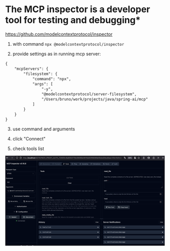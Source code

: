 # The MCP inspector is a developer tool for testing and debugging*
https://github.com/modelcontextprotocol/inspector

1. with command `npx @modelcontextprotocol/inspector`

2. provide settings as in running mcp server:
```
{
    "mcpServers": {
        "filesystem": {
            "command": "npx",
            "args": [
                "-y",
                "@modelcontextprotocol/server-filesystem",
                "/Users/bruno/work/projects/java/spring-ai/mcp"
            ]
        }
    }
}
```

3. use command and arguments

4. click "Connect"
5. check tools list

![MCP-inspector.png](src/main/resources/images/MCP-inspector.png)